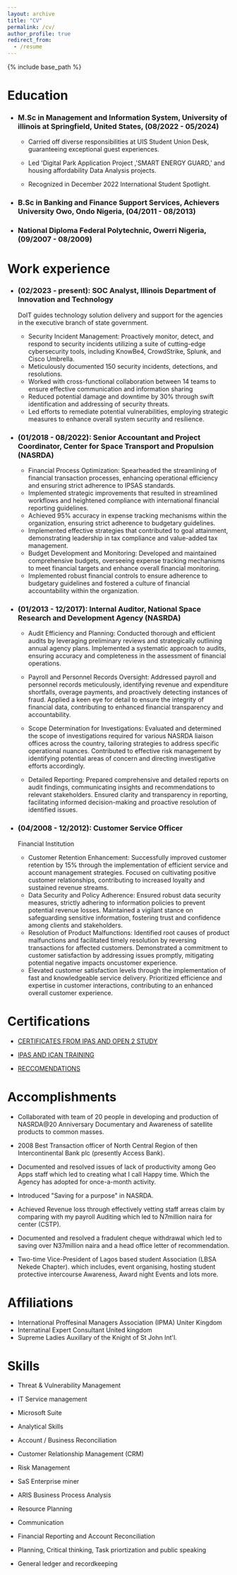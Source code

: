 ```yaml
---
layout: archive
title: "CV"
permalink: /cv/
author_profile: true
redirect_from:
  - /resume
---
```


{% include base_path %}

# Education

- ### M.Sc in Management and Information System, University of illinois at Springfield, United States, (08/2022 - 05/2024)

  - Carried off diverse responsibilities at UIS Student Union Desk, guaranteeing exceptional guest experiences.

  - Led 'Digital Park Application Project ,'SMART ENERGY GUARD,' and housing affordability Data Analysis projects.

  - Recognized in December 2022 International Student Spotlight.

- ### B.Sc in Banking and Finance Support Services, Achievers University Owo, Ondo Nigeria, (04/2011 - 08/2013)

- ### National Diploma Federal Polytechnic, Owerri Nigeria, (09/2007 - 08/2009)

# Work experience

- ### (02/2023 - present): SOC Analyst, Illinois Department of Innovation and Technology

  DoIT guides technology solution delivery and support for the agencies in the executive branch of state government.

  - Security Incident Management: Proactively monitor, detect, and respond
    to security incidents utilizing a suite of cutting-edge cybersecurity tools,
    including KnowBe4, CrowdStrike, Splunk, and Cisco Umbrella.
  - Meticulously documented 150 security incidents, detections, and
    resolutions.
  - Worked with cross-functional collaboration between 14 teams to ensure
    effective communication and information sharing
  - Reduced potential damage and downtime by 30% through swift
    identification and addressing of security threats.
  - Led efforts to remediate potential vulnerabilities, employing strategic
    measures to enhance overall system security and resilience.

- ### (01/2018 - 08/2022): Senior Accountant and Project Coordinator, Center for Space Transport and Propulsion (NASRDA)

  - Financial Process Optimization: Spearheaded the streamlining of financial
    transaction processes, enhancing operational efficiency and ensuring
    strict adherence to IPSAS standards.
  - Implemented strategic improvements that resulted in streamlined workflows and heightened compliance with international financial reporting guidelines.
  - Achieved 95% accuracy in expense tracking mechanisms within the organization, ensuring strict adherence to budgetary guidelines.
  - Implemented effective strategies that contributed to goal attainment, demonstrating leadership in tax compliance and value-added tax management.
  - Budget Development and Monitoring: Developed and maintained comprehensive budgets, overseeing expense tracking mechanisms to meet financial targets and enhance overall financial monitoring.
  - Implemented robust financial controls to ensure adherence to budgetary guidelines and fostered a culture of financial accountability within the organization.

- ### (01/2013 - 12/2017): Internal Auditor, National Space Research and Development Agency (NASRDA)

  - Audit Efficiency and Planning: Conducted thorough and efficient audits by leveraging preliminary reviews and strategically outlining annual agency plans. Implemented a systematic approach to audits, ensuring accuracy and completeness in the assessment of financial operations.

  - Payroll and Personnel Records Oversight: Addressed payroll and personnel records meticulously, identifying revenue and expenditure shortfalls, overage payments, and proactively detecting instances of fraud. Applied a keen eye for detail to ensure the integrity of financial data, contributing to enhanced financial transparency and accountability.

  - Scope Determination for Investigations: Evaluated and determined the scope of investigations required for various NASRDA liaison offices across the country, tailoring strategies to address specific operational nuances. Contributed to effective risk management by identifying potential areas of concern and directing investigative efforts accordingly.

  - Detailed Reporting: Prepared comprehensive and detailed reports on audit findings, communicating insights and recommendations to relevant stakeholders. Ensured clarity and transparency in reporting, facilitating informed decision-making and proactive resolution of identified issues.

- ### (04/2008 - 12/2012): Customer Service Officer
  Financial Institution

  - Customer Retention Enhancement: Successfully improved customer retention by 15% through the implementation of efficient service and account management strategies. Focused on cultivating positive customer relationships, contributing to increased loyalty and sustained revenue streams.
  - Data Security and Policy Adherence: Ensured robust data security measures, strictly adhering to information policies to prevent potential revenue losses. Maintained a vigilant stance on safeguarding sensitive information, fostering trust and confidence among clients and stakeholders.
  - Resolution of Product Malfunctions: Identified root causes of product malfunctions and facilitated timely resolution by reversing transactions for affected customers. Demonstrated a commitment to customer satisfaction by addressing issues promptly, mitigating potential negative impacts oncustomer experience.
  - Elevated customer satisfaction levels through the implementation of fast and knowledgeable service delivery. Prioritized efficience and expertise in customer interactions, contributing to an enhanced overall customer experience.

# Certifications

- [CERTIFICATES FROM IPAS AND OPEN 2 STUDY](/files/Certificates%20from%20Ipsas%20and%20open%202study.pdf)

- [IPAS AND ICAN TRAINING](/files/IPSAS%20AND%20ICAN%20TRAINING%20.pdf)

- [RECCOMENDATIONS](/files/Recommendation.pdf)

# Accomplishments

- Collaborated with team of 20 people in developing and production of NASRDA@20 Anniversary Documentary and Awareness
  of satellite products to common masses.

- 2008 Best Transaction officer of North Central Region of then Intercontinental Bank plc (presently Access Bank).

- Documented and resolved issues of lack of productivity among Geo Apps staff which led to creating what I call Happy time. Which the Agency has adopted for once-a-month activity.

- Introduced "Saving for a purpose" in NASRDA.

- Achieved Revenue loss through effectively vetting staff arreas claim by comparing with my payroll Auditing which led to N7million naira for center (CSTP).

- Documented and resolved a fradulent cheque withdrawal which led to saving over N37million naira and a head office letter of recommendation.

- Two-time Vice-President of Lagos based student Association (LBSA Nekede Chapter). which includes, event organising, hosting student protective intercourse Awareness, Award night Events and lots more.

# Affiliations

- International Proffesinal Managers Association (IPMA) Uniter Kingdom
- Internatinal Expert Consultant United kingdom
- Supreme Ladies Auxillary of the Knight of St John Int'l.

# Skills

- Threat & Vulnerability Management

- IT Service management

- Microsoft Suite

- Analytical Skills

- Account / Business Reconciliation

- Customer Relationship Management (CRM)

- Risk Management

- SaS Enterprise miner

- ARIS Business Process Analysis

- Resource Planning

- Communication

- Financial Reporting and Account Reconciliation

- Planning, Critical thinking, Task priortization and public speaking

- General ledger and recordkeeping

